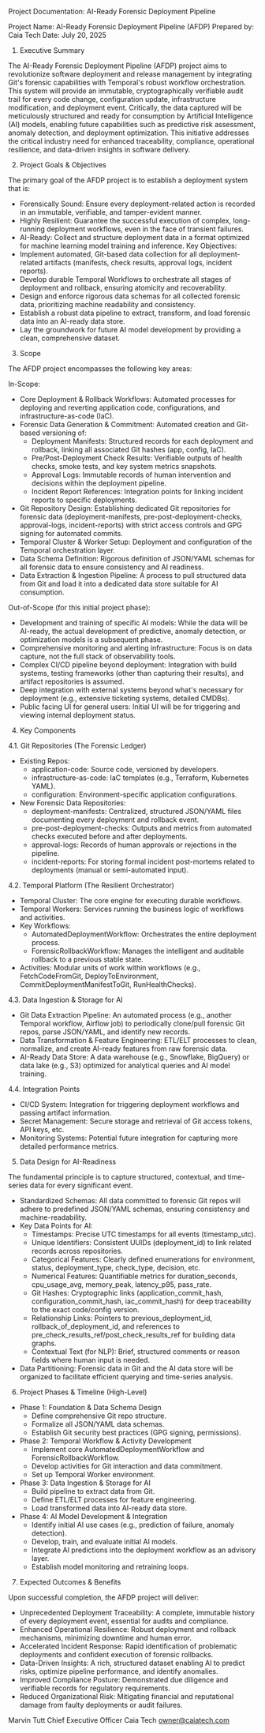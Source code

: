 Project Documentation: AI-Ready Forensic Deployment Pipeline

Project Name: AI-Ready Forensic Deployment Pipeline (AFDP)
Prepared by: Caia Tech
Date: July 20, 2025


1. Executive Summary

The AI-Ready Forensic Deployment Pipeline (AFDP) project aims to revolutionize software deployment and release management by integrating Git's forensic capabilities with Temporal's robust workflow orchestration. This system will provide an immutable, cryptographically verifiable audit trail for every code change, configuration update, infrastructure modification, and deployment event. Critically, the data captured will be meticulously structured and ready for consumption by Artificial Intelligence (AI) models, enabling future capabilities such as predictive risk assessment, anomaly detection, and deployment optimization. This initiative addresses the critical industry need for enhanced traceability, compliance, operational resilience, and data-driven insights in software delivery.


2. Project Goals & Objectives

The primary goal of the AFDP project is to establish a deployment system that is:
* Forensically Sound: Ensure every deployment-related action is recorded in an immutable, verifiable, and tamper-evident manner.
* Highly Resilient: Guarantee the successful execution of complex, long-running deployment workflows, even in the face of transient failures.
* AI-Ready: Collect and structure deployment data in a format optimized for machine learning model training and inference.
Key Objectives:
* Implement automated, Git-based data collection for all deployment-related artifacts (manifests, check results, approval logs, incident reports).
* Develop durable Temporal Workflows to orchestrate all stages of deployment and rollback, ensuring atomicity and recoverability.
* Design and enforce rigorous data schemas for all collected forensic data, prioritizing machine readability and consistency.
* Establish a robust data pipeline to extract, transform, and load forensic data into an AI-ready data store.
* Lay the groundwork for future AI model development by providing a clean, comprehensive dataset.


3. Scope

The AFDP project encompasses the following key areas:

In-Scope:

* Core Deployment & Rollback Workflows: Automated processes for deploying and reverting application code, configurations, and infrastructure-as-code (IaC).
* Forensic Data Generation & Commitment: Automated creation and Git-based versioning of:
    * Deployment Manifests: Structured records for each deployment and rollback, linking all associated Git hashes (app, config, IaC).
    * Pre/Post-Deployment Check Results: Verifiable outputs of health checks, smoke tests, and key system metrics snapshots.
    * Approval Logs: Immutable records of human intervention and decisions within the deployment pipeline.
    * Incident Report References: Integration points for linking incident reports to specific deployments.
* Git Repository Design: Establishing dedicated Git repositories for forensic data (deployment-manifests, pre-post-deployment-checks, approval-logs, incident-reports) with strict access controls and GPG signing for automated commits.
* Temporal Cluster & Worker Setup: Deployment and configuration of the Temporal orchestration layer.
* Data Schema Definition: Rigorous definition of JSON/YAML schemas for all forensic data to ensure consistency and AI readiness.
* Data Extraction & Ingestion Pipeline: A process to pull structured data from Git and load it into a dedicated data store suitable for AI consumption.

Out-of-Scope (for this initial project phase):

* Development and training of specific AI models: While the data will be AI-ready, the actual development of predictive, anomaly detection, or optimization models is a subsequent phase.
* Comprehensive monitoring and alerting infrastructure: Focus is on data capture, not the full stack of observability tools.
* Complex CI/CD pipeline beyond deployment: Integration with build systems, testing frameworks (other than capturing their results), and artifact repositories is assumed.
* Deep integration with external systems beyond what's necessary for deployment (e.g., extensive ticketing systems, detailed CMDBs).
* Public facing UI for general users: Initial UI will be for triggering and viewing internal deployment status.


4. Key Components


4.1. Git Repositories (The Forensic Ledger)

* Existing Repos:
    * application-code: Source code, versioned by developers.
    * infrastructure-as-code: IaC templates (e.g., Terraform, Kubernetes YAML).
    * configuration: Environment-specific application configurations.
* New Forensic Data Repositories:
    * deployment-manifests: Centralized, structured JSON/YAML files documenting every deployment and rollback event.
    * pre-post-deployment-checks: Outputs and metrics from automated checks executed before and after deployments.
    * approval-logs: Records of human approvals or rejections in the pipeline.
    * incident-reports: For storing formal incident post-mortems related to deployments (manual or semi-automated input).

4.2. Temporal Platform (The Resilient Orchestrator)

* Temporal Cluster: The core engine for executing durable workflows.
* Temporal Workers: Services running the business logic of workflows and activities.
* Key Workflows:
    * AutomatedDeploymentWorkflow: Orchestrates the entire deployment process.
    * ForensicRollbackWorkflow: Manages the intelligent and auditable rollback to a previous stable state.
* Activities: Modular units of work within workflows (e.g., FetchCodeFromGit, DeployToEnvironment, CommitDeploymentManifestToGit, RunHealthChecks).

4.3. Data Ingestion & Storage for AI

* Git Data Extraction Pipeline: An automated process (e.g., another Temporal workflow, Airflow job) to periodically clone/pull forensic Git repos, parse JSON/YAML, and identify new records.
* Data Transformation & Feature Engineering: ETL/ELT processes to clean, normalize, and create AI-ready features from raw forensic data.
* AI-Ready Data Store: A data warehouse (e.g., Snowflake, BigQuery) or data lake (e.g., S3) optimized for analytical queries and AI model training.

4.4. Integration Points

* CI/CD System: Integration for triggering deployment workflows and passing artifact information.
* Secret Management: Secure storage and retrieval of Git access tokens, API keys, etc.
* Monitoring Systems: Potential future integration for capturing more detailed performance metrics.


5. Data Design for AI-Readiness

The fundamental principle is to capture structured, contextual, and time-series data for every significant event.
* Standardized Schemas: All data committed to forensic Git repos will adhere to predefined JSON/YAML schemas, ensuring consistency and machine-readability.
* Key Data Points for AI:
    * Timestamps: Precise UTC timestamps for all events (timestamp_utc).
    * Unique Identifiers: Consistent UUIDs (deployment_id) to link related records across repositories.
    * Categorical Features: Clearly defined enumerations for environment, status, deployment_type, check_type, decision, etc.
    * Numerical Features: Quantifiable metrics for duration_seconds, cpu_usage_avg, memory_peak, latency_p95, pass_rate.
    * Git Hashes: Cryptographic links (application_commit_hash, configuration_commit_hash, iac_commit_hash) for deep traceability to the exact code/config version.
    * Relationship Links: Pointers to previous_deployment_id, rollback_of_deployment_id, and references to pre_check_results_ref/post_check_results_ref for building data graphs.
    * Contextual Text (for NLP): Brief, structured comments or reason fields where human input is needed.
* Data Partitioning: Forensic data in Git and the AI data store will be organized to facilitate efficient querying and time-series analysis.


6. Project Phases & Timeline (High-Level)

* Phase 1: Foundation & Data Schema Design
    * Define comprehensive Git repo structure.
    * Formalize all JSON/YAML data schemas.
    * Establish Git security best practices (GPG signing, permissions).
* Phase 2: Temporal Workflow & Activity Development 
    * Implement core AutomatedDeploymentWorkflow and ForensicRollbackWorkflow.
    * Develop activities for Git interaction and data commitment.
    * Set up Temporal Worker environment.
* Phase 3: Data Ingestion & Storage for AI
    * Build pipeline to extract data from Git.
    * Define ETL/ELT processes for feature engineering.
    * Load transformed data into AI-ready data store.
* Phase 4: AI Model Development & Integration 
    * Identify initial AI use cases (e.g., prediction of failure, anomaly detection).
    * Develop, train, and evaluate initial AI models.
    * Integrate AI predictions into the deployment workflow as an advisory layer.
    * Establish model monitoring and retraining loops.


7. Expected Outcomes & Benefits

Upon successful completion, the AFDP project will deliver:
* Unprecedented Deployment Traceability: A complete, immutable history of every deployment event, essential for audits and compliance.
* Enhanced Operational Resilience: Robust deployment and rollback mechanisms, minimizing downtime and human error.
* Accelerated Incident Response: Rapid identification of problematic deployments and confident execution of forensic rollbacks.
* Data-Driven Insights: A rich, structured dataset enabling AI to predict risks, optimize pipeline performance, and identify anomalies.
* Improved Compliance Posture: Demonstrated due diligence and verifiable records for regulatory requirements.
* Reduced Organizational Risk: Mitigating financial and reputational damage from faulty deployments or audit failures.


Marvin Tutt
Chief Executive Officer
Caia Tech
owner@caiatech.com



